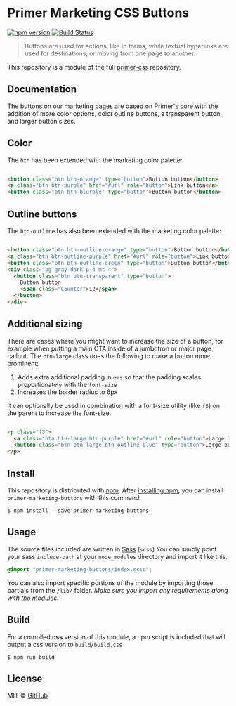 # Primer Marketing CSS Buttons

[![npm version](http://img.shields.io/npm/v/primer-marketing-buttons.svg)](https://www.npmjs.org/package/primer-marketing-buttons)
[![Build Status](https://travis-ci.org/primer/primer-css.svg?branch=master)](https://travis-ci.org/primer/primer-css)

> Buttons are used for actions, like in forms, while textual hyperlinks are used for destinations, or moving from one page to another.

This repository is a module of the full [primer-css][primer] repository.

## Documentation

<!-- %docs
title: Marketing Buttons
status: New Release
-->

The buttons on our marketing pages are based on Primer's core with the addition of more color options, color outline buttons, a transparent button, and larger button sizes.


## Color

The `btn` has been extended with the marketing color palette:

```html

<button class="btn btn-orange" type="button">Button button</button>
<a class="btn btn-purple" href="#url" role="button">Link button</a>
<button class="btn btn-blurple" type="button">Button button</button>

```

## Outline buttons

The `btn-outline` has also been extended with the marketing color palette:

```html

<button class="btn btn-outline-orange" type="button">Button button</button>
<a class="btn btn-outline-purple" href="#url" role="button">Link button</a>
<button class="btn btn-outline-green" type="button">Button button</button>
<div class="bg-gray-dark p-4 mt-4">
  <button class="btn btn-transparent" type="button">
    Button button
    <span class="Counter">12</span>
  </button>
</div>

```

## Additional sizing
There are cases where you might want to increase the size of a button, for example when putting a main CTA inside of a jumbotron or major page callout. The `btn-large` class does the following to make a button more prominent:

1. Adds extra additional padding in `ems` so that the padding scales proportionately with the `font-size`
2. Increases the border radius to 6px

It can optionally be used in combination with a font-size utility (like `f3`) on the parent to increase the font-size.

```html

<p class="f3">
  <a class="btn btn-large btn-purple" href="#url" role="button">Large link button</a>
  <button class="btn btn-large btn-outline-blue" type="button">Large button button</button>
</p>

```

<!-- %enddocs -->

## Install

This repository is distributed with [npm][npm]. After [installing npm][install-npm], you can install `primer-marketing-buttons` with this command.

```
$ npm install --save primer-marketing-buttons
```

## Usage

The source files included are written in [Sass][sass] (`scss`) You can simply point your sass `include-path` at your `node_modules` directory and import it like this.

```scss
@import "primer-marketing-buttons/index.scss";
```

You can also import specific portions of the module by importing those partials from the `/lib/` folder. _Make sure you import any requirements along with the modules._

## Build

For a compiled **css** version of this module, a npm script is included that will output a css version to `build/build.css`

```
$ npm run build
```

## License

MIT &copy; [GitHub](https://github.com/)

[primer]: https://github.com/primer/primer
[primer-support]: https://github.com/primer/primer-support
[support]: https://github.com/primer/primer-support
[docs]: http://primercss.io/
[npm]: https://www.npmjs.com/
[install-npm]: https://docs.npmjs.com/getting-started/installing-node
[sass]: http://sass-lang.com/
